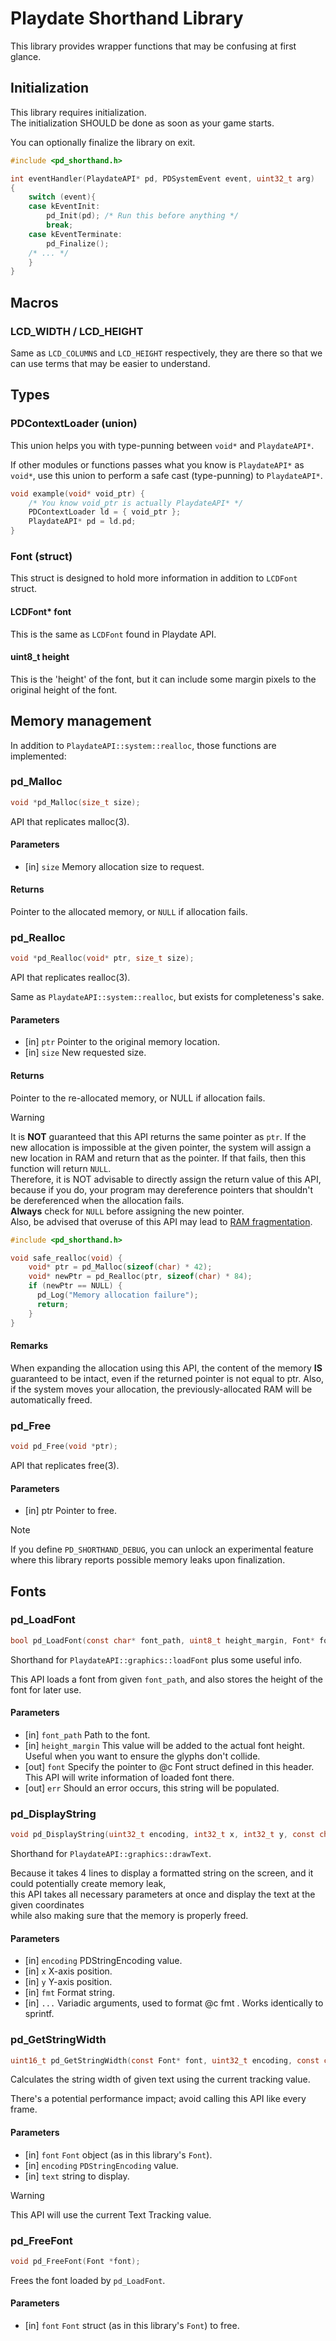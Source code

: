 # Playdate Shorthand Library

This library provides wrapper functions that may be confusing at first glance.

## Initialization

This library requires initialization.  
The initialization SHOULD be done as soon as your game starts.

You can optionally finalize the library on exit.

```c
#include <pd_shorthand.h>

int eventHandler(PlaydateAPI* pd, PDSystemEvent event, uint32_t arg)
{
    switch (event){
    case kEventInit:
        pd_Init(pd); /* Run this before anything */
        break;
    case kEventTerminate:
        pd_Finalize();
    /* ... */
    }
}

```

## Macros

### LCD_WIDTH / LCD_HEIGHT

Same as `LCD_COLUMNS` and `LCD_HEIGHT` respectively,
they are there so that we can use terms that may be easier to understand.

## Types

### PDContextLoader (union)

This union helps you with type-punning between `void*` and `PlaydateAPI*`.

If other modules or functions passes what you know is `PlaydateAPI*` as `void*`,
use this union to perform a safe cast (type-punning) to `PlaydateAPI*`.

```c
void example(void* void_ptr) {
    /* You know void_ptr is actually PlaydateAPI* */
    PDContextLoader ld = { void_ptr };
    PlaydateAPI* pd = ld.pd;
}
```

### Font (struct)

This struct is designed to hold more information in addition to `LCDFont` struct.

#### LCDFont* font

This is the same as `LCDFont` found in Playdate API.

#### uint8_t height

This is the 'height' of the font, but it can include some margin pixels
to the original height of the font.

## Memory management

In addition to `PlaydateAPI::system::realloc`, those functions are implemented:

### pd_Malloc

```c
void *pd_Malloc(size_t size);
```
API that replicates malloc(3).

#### Parameters
* [in] `size` Memory allocation size to request.

#### Returns
Pointer to the allocated memory, or `NULL` if allocation fails.


### pd_Realloc

```c
void *pd_Realloc(void* ptr, size_t size);
```

API that replicates realloc(3).

Same as `PlaydateAPI::system::realloc`, but exists for completeness's sake.

#### Parameters
* [in] `ptr`  Pointer to the original memory location.
* [in] `size` New requested size. 

#### Returns

Pointer to the re-allocated memory, or NULL if allocation fails.

> [!WARNING]
> 
> It is **NOT** guaranteed that this API returns the same pointer as `ptr`.
> If the new allocation is impossible at the given pointer,
> the system will assign a new location in RAM and return that as the pointer.
> If that fails, then this function will return `NULL`.  
> Therefore, it is NOT advisable to directly assign the return value of this API,
> because if you do, your program may dereference pointers
> that shouldn't be dereferenced when the allocation fails.  
> **Always** check for `NULL` before assigning the new pointer.  
> Also, be advised that overuse of this API may lead to [RAM fragmentation](https://en.wikipedia.org/wiki/Fragmentation_(computing)).
> 
> ```c
> #include <pd_shorthand.h>
> 
> void safe_realloc(void) {
>     void* ptr = pd_Malloc(sizeof(char) * 42);
>     void* newPtr = pd_Realloc(ptr, sizeof(char) * 84);
>     if (newPtr == NULL) {
>       pd_Log("Memory allocation failure");
>       return;
>     }
> }
> ```

#### Remarks
When expanding the allocation using this API, the content of the memory
**IS** guaranteed to be intact, even if the returned pointer is not equal to ptr.
Also, if the system moves your allocation, the previously-allocated RAM
will be automatically freed.


### pd_Free
```c
void pd_Free(void *ptr);
```

API that replicates free(3).

#### Parameters
* [in] ptr Pointer to free.


> [!NOTE]
> 
> If you define `PD_SHORTHAND_DEBUG`, you can unlock an experimental feature
> where this library reports possible memory leaks upon finalization.


## Fonts

### pd_LoadFont

```c
bool pd_LoadFont(const char* font_path, uint8_t height_margin, Font* font, const char *err);
```

Shorthand for `PlaydateAPI::graphics::loadFont` plus some useful info.

This API loads a font from given `font_path`,
and also stores the height of the font for later use.

#### Parameters
* [in]  `font_path`     Path to the font.
* [in]  `height_margin` This value will be added to the actual font height.
                        Useful when you want to ensure the glyphs don't collide.
* [out] `font`          Specify the pointer to @c Font struct defined in this header.
                        This API will write information of loaded font there.
* [out] `err`           Should an error occurs, this string will be populated.


### pd_DisplayString

```c
void pd_DisplayString(uint32_t encoding, int32_t x, int32_t y, const char *fmt, ...);
```

Shorthand for `PlaydateAPI::graphics::drawText`.

Because it takes 4 lines to display a formatted string on the screen,
and it could potentially create memory leak,  
this API takes all necessary parameters at once
and display the text at the given coordinates  
while also making sure that the memory is properly freed.

#### Parameters

* [in] `encoding` PDStringEncoding value.
* [in] `x`        X-axis position.
* [in] `y`        Y-axis position.
* [in] `fmt`      Format string.
* [in] `...`      Variadic arguments, used to format @c fmt .
                  Works identically to sprintf.

### pd_GetStringWidth
```c
uint16_t pd_GetStringWidth(const Font* font, uint32_t encoding, const char *text);
```
Calculates the string width of given text using the current tracking value.

There's a potential performance impact; avoid calling this API like every frame.

#### Parameters
* [in] `font`     `Font` object (as in this library's `Font`).
* [in] `encoding` `PDStringEncoding` value.
* [in] `text`     string to display.

> [!WARNING]
> 
> This API will use the current Text Tracking value.


### pd_FreeFont
```c
void pd_FreeFont(Font *font);
```

Frees the font loaded by `pd_LoadFont`.

#### Parameters
* [in] `font` `Font` struct (as in this library's `Font`) to free.
